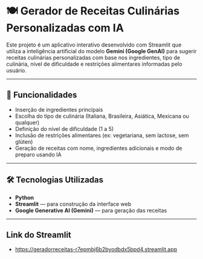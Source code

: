 # 🍽️ Gerador de Receitas Culinárias Personalizadas com IA

Este projeto é um aplicativo interativo desenvolvido com Streamlit que utiliza a inteligência artificial do modelo **Gemini (Google GenAI)** para sugerir receitas culinárias personalizadas com base nos ingredientes, tipo de culinária, nível de dificuldade e restrições alimentares informadas pelo usuário.

---

## 🚀 Funcionalidades

- Inserção de ingredientes principais
- Escolha do tipo de culinária (Italiana, Brasileira, Asiática, Mexicana ou qualquer)
- Definição do nível de dificuldade (1 a 5)
- Inclusão de restrições alimentares (ex: vegetariana, sem lactose, sem glúten)
- Geração de receitas com nome, ingredientes adicionais e modo de preparo usando IA

---

## 🛠️ Tecnologias Utilizadas

- **Python**
- **Streamlit** — para construção da interface web
- **Google Generative AI (Gemini)** — para geração das receitas

---
## Link do Streamlit
- https://geradorreceitas-r7epmbj6b2byodbdx5bpd4.streamlit.app
